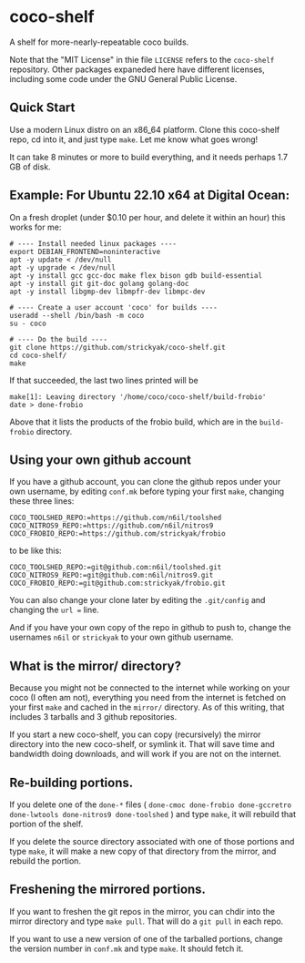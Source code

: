 # coco-shelf
A shelf for more-nearly-repeatable coco builds.

Note that the "MIT License" in thie file `LICENSE` refers to the
`coco-shelf` repository.  Other packages expaneded here have different
licenses, including some code under the GNU General Public License.

## Quick Start
Use a modern Linux distro on an x86_64 platform.
Clone this coco-shelf repo, cd into it, and
just type `make`.  Let me know what goes wrong!

It can take 8 minutes or more to build everything,
and it needs perhaps 1.7 GB of disk.

## Example: For Ubuntu 22.10 x64 at Digital Ocean:
On a fresh droplet (under $0.10 per hour, and delete it
within an hour) this works for me:

```
# ---- Install needed linux packages ----
export DEBIAN_FRONTEND=noninteractive
apt -y update < /dev/null
apt -y upgrade < /dev/null
apt -y install gcc gcc-doc make flex bison gdb build-essential
apt -y install git git-doc golang golang-doc
apt -y install libgmp-dev libmpfr-dev libmpc-dev 

# ---- Create a user account 'coco' for builds ----
useradd --shell /bin/bash -m coco
su - coco

# ---- Do the build ----
git clone https://github.com/strickyak/coco-shelf.git 
cd coco-shelf/
make
```

If that succeeded, the last two lines printed will be
```
make[1]: Leaving directory '/home/coco/coco-shelf/build-frobio'
date > done-frobio
```

Above that it lists the products of the frobio build,
which are in the `build-frobio` directory.

## Using your own github account

If you have a github account, you can clone the github
repos under your own username, by editing `conf.mk`
before typing your first `make`, changing these three lines:
```
COCO_TOOLSHED_REPO:=https://github.com/n6il/toolshed
COCO_NITROS9_REPO:=https://github.com/n6il/nitros9
COCO_FROBIO_REPO:=https://github.com/strickyak/frobio
```
to be like this:
```
COCO_TOOLSHED_REPO:=git@github.com:n6il/toolshed.git
COCO_NITROS9_REPO:=git@github.com:n6il/nitros9.git
COCO_FROBIO_REPO:=git@github.com:strickyak/frobio.git
```
You can also change your clone later by editing the
`.git/config` and changing the `url =` line.

And if you have your own copy of the repo in github
to push to, change the usernames `n6il` or `strickyak`
to your own github username.

## What is the mirror/ directory?

Because you might not be connected to the internet while
working on your coco (I often am not), everything you
need from the internet is fetched on your first `make`
and cached in the `mirror/` directory.  As of this writing,
that includes 3 tarballs and 3 github repositories.

If you start a new coco-shelf, you can copy (recursively)
the mirror directory into the new coco-shelf, or symlink it.
That will save time and bandwidth doing downloads, and will
work if you are not on the internet.

## Re-building portions.

If you delete one of the `done-*` files
( `done-cmoc done-frobio done-gccretro done-lwtools done-nitros9 done-toolshed` )
and type `make`, it will rebuild that portion of the shelf.

If you delete the source directory associated with one of those
portions and type `make`, it will make a new copy of that
directory from the mirror, and rebuild the portion.

## Freshening the mirrored portions.

If you want to freshen the git repos in the mirror,
you can chdir into the mirror directory and type `make pull`.
That will do a `git pull` in each repo.

If you want to use a new version of one of the tarballed
portions, change the version number in `conf.mk` and type
`make`.  It should fetch it.
